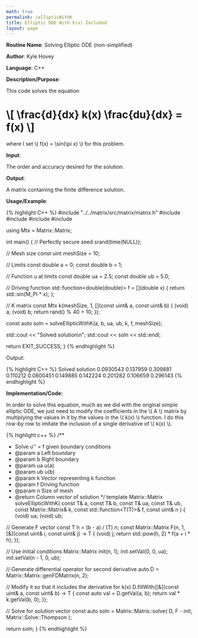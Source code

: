 ```yaml
---
math: true
permalink: /ellipticWithK
title: Elliptic ODE With k(x) Included
layout: page
---
```


**Routine Name**: Solving Elliptic ODE (non-simplified)

**Author**: Kyle Hovey

**Language**: C++

**Description/Purpose**:

This code solves the equation

# \\[ \frac{d}{dx} k(x) \frac{du}{dx} = f(x) \\]

where I set \\( f(x) = \sin(\pi x) \\) for this problem.

**Input**:

The order and accuracy desired for the solution.

**Output**:

A matrix containing the finite difference solution.

**Usage/Example**:

{% highlight C++ %}
#include "../../matrix/src/matrix/matrix.h"
#include <iostream>
#include <vector>
#include <cmath>
#include <random>

using Mtx = Matrix::Matrix<double>;

int main() {
  // Perfectly secure seed
  srand(time(NULL));

  // Mesh size
  const uint meshSize = 10;

  // Limits
  const double a = 0;
  const double b = 1;

  // Function u at limits
  const double ua = 2.5;
  const double ub = 5.0;

  // Driving function
  std::function<double(double)> f = [](double x) {
    return std::sin(M_PI * x);
  };

  // K matrix
  const Mtx k(meshSize, 1, [](const uint& a, const uint& b) {
      (void) a;
      (void) b;
      return rand() % 40 + 10;
  });

  const auto soln = solveEllipticWithK<double>(a, b, ua, ub, k, f, meshSize);

  std::cout << "Solved solution\n";
  std::cout << soln << std::endl;

  return EXIT_SUCCESS;
}
{% endhighlight %}

Output:

{% highlight C++ %}
Solved solution
0.0930543
0.137959
0.309881
0.110212
0.0800451
0.149885
0.142224
0.201282
0.106659
0.296143
{% endhighlight %}

**Implementation/Code:**

In order to solve this equation, much as we did with the original simple elliptic ODE, we just need to modify the coefficients in the \\( A \\) matrix by multiplying the values in it by the values in the \\( k(x) \\) function. I do this row-by row to imitate the inclusion of a single derivative of \\( k(x) \\).

{% highlight c++ %}
/**
 * Solve u'' = f given boundary conditions
 * @param a Left boundary
 * @param b Right boundary
 * @param ua u(a)
 * @param ub u(b)
 * @param k Vector representing k function
 * @param f Driving function
 * @param n Size of mesh
 * @return Column vector of solution
 */
template <typename T>
Matrix::Matrix<T> solveEllipticWithK(
    const T& a,
    const T& b,
    const T& ua,
    const T& ub,
    const Matrix::Matrix<T>& k,
    const std::function<T(T)>& f,
    const uint& n
) {
  (void) ua;
  (void) ub;

  // Generate F vector
  const T h = (b - a) / (T) n;
  const Matrix::Matrix<T> F(n, 1, [&](const uint& i, const uint& j) -> T {
      (void) j;
      return std::pow(h, 2) * f(a + i * h);
  });

  // Use initial conditions
  Matrix::Matrix<T> init(n, 1);
  init.setVal(0, 0, ua);
  init.setVal(n - 1, 0, ub);

  // Generate differential operator for second derivative
  auto D = Matrix::Matrix<T>::genFDMatrix(n, 2);

  // Modify it so that it includes the derivative for k(x)
  D.fillWith([&](const uint& a, const uint& b) -> T {
      const auto val = D.getVal(a, b);
      return val * k.getVal(b, 0);
  });

  // Solve for solution vector
  const auto soln = Matrix::Matrix<T>::solve(
      D,
      F - init,
      Matrix::Solve::Thompson
   );

  return soln;
}
{% endhighlight %}
